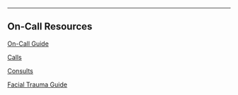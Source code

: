
---

## On-Call Resources

[On-Call Guide](on-call-guide.html)

[Calls](calls.html)

[Consults](consults.html)

[Facial Trauma Guide](facial-trauma-guide.html)


